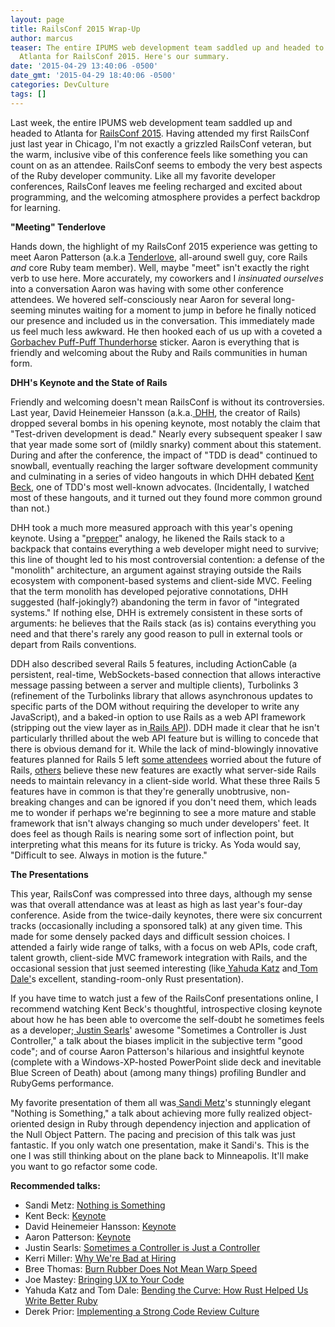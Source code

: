 ```yaml
---
layout: page
title: RailsConf 2015 Wrap-Up
author: marcus
teaser: The entire IPUMS web development team saddled up and headed to
  Atlanta for RailsConf 2015. Here's our summary.
date: '2015-04-29 13:40:06 -0500'
date_gmt: '2015-04-29 18:40:06 -0500'
categories: DevCulture
tags: []
---
```

Last week, the entire IPUMS web development team saddled up and headed to Atlanta for <a href="http://railsconf.com/">RailsConf 2015</a>. Having attended my first RailsConf just last year in Chicago, I'm not exactly a grizzled RailsConf veteran, but the warm, inclusive vibe of this conference feels like something you can count on as an attendee. RailsConf seems to embody the very best aspects of the Ruby developer community. Like all my favorite developer conferences, RailsConf leaves me feeling recharged and excited about programming, and the welcoming atmosphere provides a perfect backdrop for learning.

<b>"Meeting" Tenderlove</b>

Hands down, the highlight of my RailsConf 2015 experience was getting to meet Aaron Patterson (a.k.a <a href="https://twitter.com/tenderlove">Tenderlove</a>, all-around swell guy, core Rails <i>and</i> core Ruby team member). Well, maybe "meet" isn't exactly the right verb to use here. More accurately, my coworkers and I <i>insinuated ourselves </i>into a conversation Aaron was having with some other conference attendees. We hovered self-consciously near Aaron for several long-seeming minutes waiting for a moment to jump in before he finally noticed our presence and included us in the conversation. This immediately made us feel much less awkward. He then hooked each of us up with a coveted a <a href="https://twitter.com/gorbypuff">Gorbachev Puff-Puff Thunderhorse</a> sticker. Aaron is everything that is friendly and welcoming about the Ruby and Rails communities in human form.

<b>DHH's Keynote and the State of Rails</b>

Friendly and welcoming doesn't mean RailsConf is without its controversies. Last year, David Heinemeier Hansson (a.k.a.<a href="https://twitter.com/dhh"> DHH</a>, the creator of Rails) dropped several bombs in his opening keynote, most notably the claim that "Test-driven development is dead." Nearly every subsequent speaker I saw that year made some sort of (mildly snarky) comment about this statement. During and after the conference, the impact of "TDD is dead" continued to snowball, eventually reaching the larger software development community and culminating in a series of video hangouts in which DHH debated <a href="https://twitter.com/kentbeck">Kent Beck</a>, one of TDD's most well-known advocates. (Incidentally, I watched most of these hangouts, and it turned out they found more common ground than not.)

DHH took a much more measured approach with this year's opening keynote. Using a "<a href="http://en.wikipedia.org/wiki/Survivalism">prepper</a>" analogy, he likened the Rails stack to a backpack that contains everything a web developer might need to survive; this line of thought led to his most controversial contention: a defense of the "monolith" architecture, an argument against straying outside the Rails ecosystem with component-based systems and client-side MVC. Feeling that the term monolith has developed pejorative connotations, DHH suggested (half-jokingly?) abandoning the term in favor of "integrated systems." If nothing else, DHH is extremely consistent in these sorts of arguments: he believes that the Rails stack (as is) contains everything you need and that there's rarely any good reason to pull in external tools or depart from Rails conventions.

DDH also described several Rails 5 features, including ActionCable (a persistent, real-time, WebSockets-based connection that allows interactive message passing between a server and multiple clients), Turbolinks 3 (refinement of the Turbolinks library that allows asynchronous updates to specific parts of the DOM without requiring the developer to write any JavaScript), and a baked-in option to use Rails as a web API framework (stripping out the view layer as in<a href="https://github.com/rails-api/rails-api"> Rails API</a>). DDH made it clear that he isn't particularly thrilled about the web API feature but is willing to concede that there is obvious demand for it. While the lack of mind-blowingly innovative features planned for Rails 5 left <a href="http://railsbird.tumblr.com/post/117076597115/existential-crisis-at-railsconf">some attendees</a> worried about the future of Rails, <a href="https://www.amberbit.com/blog/2015/4/22/why-rails-5-turbolinks-3-action-cable-matter-and-why-dhh-was-right-all-along/">others</a> believe these new features are exactly what server-side Rails needs to maintain relevancy in a client-side world. What these three Rails 5 features have in common is that they're generally unobtrusive, non-breaking changes and can be ignored if you don't need them, which leads me to wonder if perhaps we're beginning to see a more mature and stable framework that isn't always changing so much under developers' feet. It does feel as though Rails is nearing some sort of inflection point, but interpreting what this means for its future is tricky. As Yoda would say, "Difficult to see. Always in motion is the future."

<b>The Presentations</b>

This year, RailsConf was compressed into three days, although my sense was that overall attendance was at least as high as last year's four-day conference. Aside from the twice-daily keynotes, there were six concurrent tracks (occasionally including a sponsored talk) at any given time. This made for some densely packed days and difficult session choices. I attended a fairly wide range of talks, with a focus on web APIs, code craft, talent growth, client-side MVC framework integration with Rails, and the occasional session that just seemed interesting (like<a href="https://twitter.com/wycats"> Yahuda Katz</a> and<a href="https://twitter.com/tomdale"> Tom Dale'</a>s excellent, standing-room-only Rust presentation).

If you have time to watch just a few of the RailsConf presentations online, I recommend watching Kent Beck's thoughtful, introspective closing keynote about how he has been able to overcome the self-doubt he sometimes feels as a developer;<a href="https://twitter.com/searls"> Justin Searls</a>' awesome "Sometimes a Controller is Just Controller," a talk about the biases implicit in the subjective term "good code"; and of course Aaron Patterson's hilarious and insightful keynote (complete with a Windows-XP-hosted PowerPoint slide deck and inevitable Blue Screen of Death) about (among many things) profiling Bundler and RubyGems performance.

My favorite presentation of them all was<a href="https://twitter.com/sandimetz"> Sandi Metz</a>'s stunningly elegant "Nothing is Something," a talk about achieving more fully realized object-oriented design in Ruby through dependency injection and application of the Null Object Pattern. The pacing and precision of this talk was just fantastic. If you only watch one presentation, make it Sandi's. This is the one I was still thinking about on the plane back to Minneapolis. It'll make you want to go refactor some code.

<b>Recommended talks:</b>

<ul>
<li>Sandi Metz: <a href="http://confreaks.tv/videos/railsconf2015-nothing-is-something"> Nothing is Something</a></li>
<li>Kent Beck: <a href="http://confreaks.tv/videos/railsconf2015-closing-keynote"> Keynote</a></li>
<li>David Heinemeier Hansson: <a href="http://confreaks.tv/videos/railsconf2015-opening-keynote"> Keynote</a></li>
<li>Aaron Patterson: <a href="http://confreaks.tv/videos/railsconf2015-keynote-day-2-opening"> Keynote</a></li>
<li>Justin Searls: <a href="http://confreaks.tv/videos/railsconf2015-sometimes-a-controller-is-just-a-controller"> Sometimes a Controller is Just a Controller</a></li>
<li>Kerri Miller: <a href="http://confreaks.tv/videos/railsconf2015-why-we-re-bad-at-hiring-and-how-to-fix-it">Why We're Bad at Hiring</a></li>
<li>Bree Thomas: <a href="http://confreaks.tv/videos/railsconf2015-burn-rubber-does-not-mean-warp-speed">Burn Rubber Does Not Mean Warp Speed</a></li>
<li>Joe Mastey: <a href="http://confreaks.tv/videos/railsconf2015-bringing-ux-to-your-code"> Bringing UX to Your Code</a></li>
<li>Yahuda Katz and Tom Dale: <a href="http://confreaks.tv/videos/railsconf2015-bending-the-curve-how-rust-helped-us-write-better-ruby">Bending the Curve: How Rust Helped Us Write Better Ruby</a></li>
<li>Derek Prior: <a href="http://confreaks.tv/videos/railsconf2015-implementing-a-strong-code-review-culture">Implementing a Strong Code Review Culture</a></li>
</ul>
